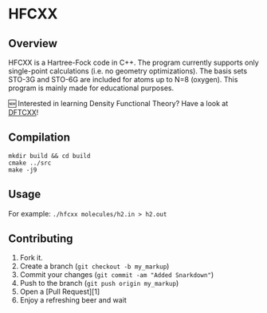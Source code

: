 # HFCXX

## Overview

HFCXX is a Hartree-Fock code in C++. The program currently supports only
single-point calculations (i.e. no geometry optimizations). The basis 
sets STO-3G and STO-6G are included for atoms up to N=8 (oxygen). 
This program is mainly made for educational purposes.

:new: Interested in learning Density Functional Theory?
Have a look at [DFTCXX](https://github.com/ifilot/dftcxx)!

## Compilation

```
mkdir build && cd build
cmake ../src
make -j9
```

## Usage

For example:
  `./hfcxx molecules/h2.in > h2.out`

## Contributing

1. Fork it.
2. Create a branch (`git checkout -b my_markup`)
3. Commit your changes (`git commit -am "Added Snarkdown"`)
4. Push to the branch (`git push origin my_markup`)
5. Open a [Pull Request][1]
6. Enjoy a refreshing beer and wait
